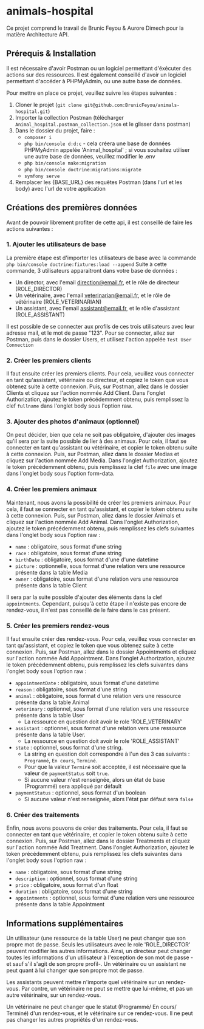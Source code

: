# animals-hospital

Ce projet comprend le travail de Brunic Feyou & Aurore Dimech pour la matière Architecture API.

## Prérequis & Installation

Il est nécessaire d'avoir Postman ou un logiciel permettant d'éxécuter des actions sur des ressources.
Il est également conseillé d'avoir un logiciel permettant d'accéder à PHPMyAdmin, ou une autre base de données.

Pour mettre en place ce projet, veuillez suivre les étapes suivantes :
1. Cloner le projet (`git clone git@github.com:BrunicFeyou/animals-hospital.git`)
2. Importer la collection Postman (télécharger `Animal_hospital.postman_collection.json` et le glisser dans postman)
3. Dans le dossier du projet, faire :
    - `composer i`
    - `php bin/console d:d:c` - cela créera une base de données PHPMyAdmin appelée 'Animal_hospital' ; si vous souhaitez utiliser une autre base de données, veuillez modifier le .env
    - `php bin/console make:migration`
    - `php bin/console doctrine:migrations:migrate`
    - `symfony serve`
4. Remplacer les {BASE_URL} des requêtes Postman (dans l'url et les body) avec l'url de votre application

## Créations des premières données

Avant de pouvoir librement profiter de cette api, il est conseillé de faire les actions suivantes :

### 1. Ajouter les utilisateurs de base

La première étape est d'importer les utilisateurs de base avec la commande `php bin/console doctrine:fixtures:load --append`
Suite à cette commande, 3 utilisateurs apparaitront dans votre base de données :
- Un director, avec l'email direction@email.fr, et le rôle de directeur (ROLE_DIRECTOR)
- Un vétérinaire, avec l'email veterinarian@email.fr, et le rôle de vétérinaire (ROLE_VETERINARIAN)
- Un assistant, avec l'email assistant@email.fr, et le rôle d'assistant (ROLE_ASSISTANT)

Il est possible de se connecter aux profils de ces trois utilisateurs avec leur adresse mail, et le mot de passe "123".
Pour se connecter, allez sur Postman, puis dans le dossier Users, et utilisez l'action appelée `Test User Connection`

### 2. Créer les premiers clients

Il faut ensuite créer les premiers clients. Pour cela, veuillez vous connecter en tant qu'assistant, vétérinaire ou directeur, et copiez le token que vous obtenez suite à cette connexion.
Puis, sur Postman, allez dans le dossier Clients et cliquez sur l'action nommée Add Client.
Dans l'onglet Authorization, ajoutez le token précédemment obtenu, puis remplissez la clef `fullname` dans l'onglet body sous l'option raw.

### 3. Ajouter des photos d'animaux (optionnel)

On peut décider, bien que cela ne soit pas obligatoire, d'ajouter des images qu'il sera par la suite possible de lier à des animaux.
Pour cela, il faut se connecter en tant qu'assistant ou vétérinaire, et copier le token obtenu suite à cette connexion.
Puis, sur Postman, allez dans le dossier Medias et cliquez sur l'action nommée Add Media.
Dans l'onglet Authorization, ajoutez le token précédemment obtenu, puis remplissez la clef `file` avec une image dans l'onglet body sous l'option form-data.

### 4. Créer les premiers animaux

Maintenant, nous avons la possibilité de créer les premiers animaux.
Pour cela, il faut se connecter en tant qu'assistant, et copier le token obtenu suite à cette connexion.
Puis, sur Postman, allez dans le dossier Animals et cliquez sur l'action nommée Add Animal.
Dans l'onglet Authorization, ajoutez le token précédemment obtenu, puis remplissez les clefs suivantes dans l'onglet body sous l'option raw :
-  `name` : obligatoire, sous format d'une string
-  `race` : obligatoire, sous format d'une string
-  `birthDate` : obligatoire, sous format d'une d'une datetime
-  `picture` : optionnelle, sous format d'une relation vers une ressource présente dans la table Media
-  `owner` : obligatoire, sous format d'une relation vers une ressource présente dans la table Client

Il sera par la suite possible d'ajouter des éléments dans la clef `appointments`. Cependant, puisqu'à cette étape il n'existe pas encore de rendez-vous, il n'est pas conseillé de le faire dans le cas présent.

### 5. Créer les premiers rendez-vous

Il faut ensuite créer des rendez-vous. Pour cela, veuillez vous connecter en tant qu'assistant, et copiez le token que vous obtenez suite à cette connexion.
Puis, sur Postman, allez dans le dossier Appointments et cliquez sur l'action nommée Add Appointment.
Dans l'onglet Authorization, ajoutez le token précédemment obtenu, puis remplissez les clefs suivantes dans l'onglet body sous l'option raw :
- `appointmentDate` : obligatoire, sous format d'une datetime
- `reason` : obligatoire, sous format d'une string
- `animal` : obligatoire, sous format d'une relation vers une ressource présente dans la table Animal
- `veterinary` : optionnel, sous format d'une relation vers une ressource présente dans la table User
    - La ressource en question doit avoir le role 'ROLE_VETERINARY'
- `assistant` : optionnel, sous format d'une relation vers une ressource présente dans la table User.
    - La ressource en question doit avoir le role 'ROLE_ASSISTANT'
- `state` : optionnel, sous format d'une string.
    - La string en question doit correspondre à l'un des 3 cas suivants : `Programmé`, `En cours`, `Terminé`.
    - Pour que la valeur `Terminé` soit acceptée, il est nécessaire que la valeur de `paymentStatus` soit `true`.
    - Si aucune valeur n'est renseignée, alors un état de base (Programmé) sera appliqué par défault
- `paymentStatus` : optionnel, sous format d'un boolean
    - Si aucune valeur n'est renseignée, alors l'état par défaut sera `false`

### 6. Créer des traitements

Enfin, nous avons pouvons de créer des traitements.
Pour cela, il faut se connecter en tant que vétérinaire, et copier le token obtenu suite à cette connexion.
Puis, sur Postman, allez dans le dossier Treatments et cliquez sur l'action nommée Add Treatment.
Dans l'onglet Authorization, ajoutez le token précédemment obtenu, puis remplissez les clefs suivantes dans l'onglet body sous l'option raw :
- `name` : obligatoire, sous format d'une string
- `description` : optionnel, sous format d'une string
- `price` : obligatoire, sous format d'un float
- `duration` : obligatoire, sous format d'une string
- `appointments` : optionnel, sous format d'une relation vers une ressource présente dans la table Appointment

## Informations supplémentaires

Un utilisateur (une ressource de la table User) ne peut changer que son propre mot de passe. Seuls les utilisateurs avec le role 'ROLE_DIRECTOR' peuvent modifier les autres informations. Ainsi, un directeur peut changer toutes les informations d'un utilisateur à l'exception de son mot de passe -et sauf s'il s'agit de son propre profil-. Un vétérinaire ou un assistant ne peut quant à lui changer que son propre mot de passe.

Les assistants peuvent mettre n'importe quel vétérinaire sur un rendez-vous. Par contre, un vétérinaire ne peut se mettre que lui-même, et pas un autre vétérinaire, sur un rendez-vous.

Un vétérinaire ne peut changer que le statut (Programmé/ En cours/ Terminé) d'un rendez-vous, et le vétérinaire sur ce rendez-vous. Il ne peut pas changer les autres propriétés d'un rendez-vous.

